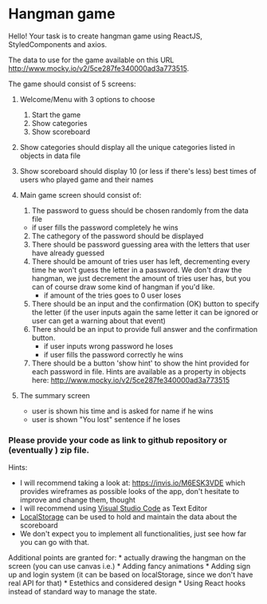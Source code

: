 # Hangman game

Hello! Your task is to create hangman game using ReactJS, StyledComponents and axios.

The data to use for the game available on this URL http://www.mocky.io/v2/5ce287fe340000ad3a773515.

The game should consist of 5 screens:

1. Welcome/Menu with 3 options to choose
    1. Start the game
    2. Show categories
    3. Show scoreboard 
2. Show categories should display all the unique categories listed in objects in data file

3. Show scoreboard should display 10 (or less if there's less) best times of users who played game and their names

4. Main game screen should consist of:
    1. The password to guess should be chosen randomly from the data file
      * if user fills the password completely he wins
    2. The cathegory of the password should be displayed
    3. There should be password guessing area with the letters that user have already guessed
    4. There should be amount of tries user has left, decrementing every time he won't guess the letter in a password. We don't draw the hangman, we just decrement the amount of tries user has, but you can of course draw some kind of hangman if you'd like.
        * if amount of the tries goes to 0 user loses
    5. There should be an input and the confirmation (OK) button to specify the letter (if the user inputs again the same letter it can be ignored or user can get a warning about that event)
    6. There should be an input to provide full answer and the confirmation button.
        * if user inputs wrong password he loses
        * if user fills the password correctly he wins
    7. There should be a button 'show hint' to show the hint provided for each password in file. Hints are available as a property in objects here: http://www.mocky.io/v2/5ce287fe340000ad3a773515

  5. The summary screen
      * user is shown his time and is asked for name if he wins
      * user is shown "You lost" sentence if he loses
    

### Please provide your code as link to github repository or (eventually ) zip file.

Hints:

* I will recommend taking a look at: https://invis.io/M6ESK3VDE which provides wireframes as possible looks of the app, don't hesitate to improve and change them, thought
* I will recommend using [Visual Studio Code](https://code.visualstudio.com/) as Text Editor
* [LocalStorage](https://developer.mozilla.org/en-US/docs/Web/API/Web_Storage_API/Using_the_Web_Storage_API) can be used to hold and maintain the data about the scoreboard
* We don't expect you to implement all functionalities, just see how far you can go with that.

Additional points are granted for:
    * actually drawing the hangman on the screen (you can use canvas i.e.)
    * Adding fancy animations
    * Adding sign up and login system (it can be based on localStorage, since we don't have real API for that)
    * Estethics and considered design
    * Using React hooks instead of standard way to manage the state.


